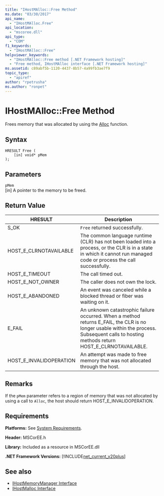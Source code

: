 ```yaml
---
title: "IHostMAlloc::Free Method"
ms.date: "03/30/2017"
api_name: 
  - "IHostMAlloc.Free"
api_location: 
  - "mscoree.dll"
api_type: 
  - "COM"
f1_keywords: 
  - "IHostMAlloc::Free"
helpviewer_keywords: 
  - "IHostMAlloc::Free method [.NET Framework hosting]"
  - "Free method, IHostMAlloc interface [.NET Framework hosting]"
ms.assetid: c89abf5b-1120-4437-8b57-4a99fb3ae7f9
topic_type: 
  - "apiref"
author: "rpetrusha"
ms.author: "ronpet"
---
```

# IHostMAlloc::Free Method
Frees memory that was allocated by using the [Alloc](../../../../docs/framework/unmanaged-api/hosting/ihostmalloc-alloc-method.md) function.  
  
## Syntax  
  
```  
HRESULT Free (  
    [in] void* pMem  
);  
```  
  
## Parameters  
 `pMem`  
 [in] A pointer to the memory to be freed.  
  
## Return Value  
  
|HRESULT|Description|  
|-------------|-----------------|  
|S_OK|`Free` returned successfully.|  
|HOST_E_CLRNOTAVAILABLE|The common language runtime (CLR) has not been loaded into a process, or the CLR is in a state in which it cannot run managed code or process the call successfully.|  
|HOST_E_TIMEOUT|The call timed out.|  
|HOST_E_NOT_OWNER|The caller does not own the lock.|  
|HOST_E_ABANDONED|An event was canceled while a blocked thread or fiber was waiting on it.|  
|E_FAIL|An unknown catastrophic failure occurred. When a method returns E_FAIL, the CLR is no longer usable within the process. Subsequent calls to hosting methods return HOST_E_CLRNOTAVAILABLE.|  
|HOST_E_INVALIDOPERATION|An attempt was made to free memory that was not allocated through the host.|  
  
## Remarks  
 If the `pMem` parameter refers to a region of memory that was not allocated by using a call to `Alloc`, the host should return HOST_E_INVALIDOPERATION.  
  
## Requirements  
 **Platforms:** See [System Requirements](../../../../docs/framework/get-started/system-requirements.md).  
  
 **Header:** MSCorEE.h  
  
 **Library:** Included as a resource in MSCorEE.dll  
  
 **.NET Framework Versions:** [!INCLUDE[net_current_v20plus](../../../../includes/net-current-v20plus-md.md)]  
  
## See also
- [IHostMemoryManager Interface](../../../../docs/framework/unmanaged-api/hosting/ihostmemorymanager-interface.md)
- [IHostMalloc Interface](../../../../docs/framework/unmanaged-api/hosting/ihostmalloc-interface.md)
